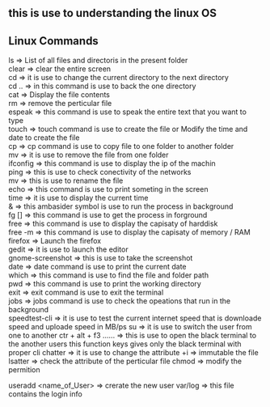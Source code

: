 ## this is use to understanding the linux OS


## Linux Commands

ls 	=> List of all files and directoris in the present folder<br>
clear   => clear the entire screen<br>
cd 	=> it is use to change the current directory  to the next directory<br>
cd ..   => in this command is use to back the one directory<br>
cat 	=> Display the file contents<br>
rm 	=> remove the perticular file<br>
espeak 	=> this command is use to speak the entire text that you want to type<br>
touch 	=> touch command is use to create the file   or Modify the time and date to create the file  <br>
cp 	=> cp command is use to copy file to one folder to another folder<br>
mv 	=> it is use to remove the file from one folder<br>
ifconfig => this command is use to display the ip of the machin<br>
ping 	=>  this is use to check conectivity of the networks<br>
mv 	=> this is use to rename the file<br>
echo 	=> this command is use to print someting in the screen</br>
time 	=> it is use to display the current time</br>
& 	=> this ambasider symbol is use to run the process in background</br>
fg []   => this command is use to get the process in forground</br>
free    => this command is use to display the capisaty of harddisk </br>
free -m => this command is use to display the capisaty of memory / RAM</br>
firefox => Launch the firefox</br>
gedit   => it is use to launch the editor<br>
gnome-screenshot => this is use to take the screenshot</br>
date    => date command is use to print the current date</br>
which   => this command is use to find the file and folder path</br>
pwd     => this command is use to print the working directory</br>
exit    => exit command is use to exit the terminal</br>
jobs    => jobs command is use to check the opeations that run in the background </br>
speedtest-cli => it is use to test the current internet speed that is downloade speed and uploade speed in   MB/ps
su      => it is use to switch the user from one to another
ctr + alt + f3 ......   =>  this is use to open the black terminal to the another users this function keys gives only the black terminal with proper cli
chatter =>  it is use to change the attribute
		+i  => immutable the file
lsatter => check the attribute of the perticular file
chmod  => modify the permition

useradd <name_of_User> => crerate the new user
var/log => this file contains the login info




